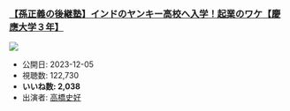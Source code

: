 ### [【孫正義の後継塾】インドのヤンキー高校へ入学！起業のワケ【慶應大学３年】](https://www.youtube.com/watch?v=QG7ReAw64IM)
[![](https://img.youtube.com/vi/QG7ReAw64IM/sddefault.jpg)](https://www.youtube.com/watch?v=QG7ReAw64IM)
-   公開日: 2023-12-05
-   視聴数: 122,730
-   **いいね数: 2,038**
-   出演者: [高橋史好](/rehacq_fan/people/高橋史好 "wikilink")
